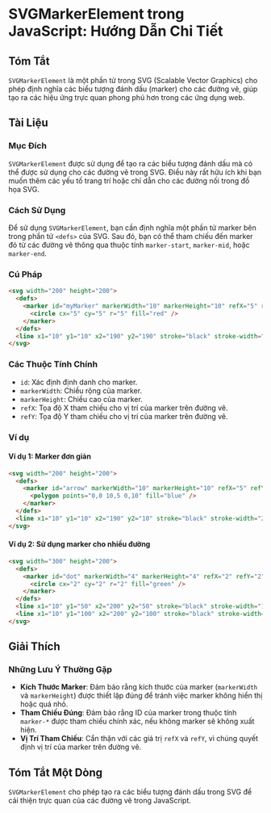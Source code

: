 <!--
Meta Description: # SVGMarkerElement trong JavaScript: Hướng Dẫn Chi Tiết ## Tóm Tắt `SVGMarkerElement` là một phần tử trong SVG (Scalable Vector Graphics) cho phép địn...
Meta Keywords: marker, các, svg, trong, cho
-->

# SVGMarkerElement trong JavaScript: Hướng Dẫn Chi Tiết

## Tóm Tắt
`SVGMarkerElement` là một phần tử trong SVG (Scalable Vector Graphics) cho phép định nghĩa các biểu tượng đánh dấu (marker) cho các đường vẽ, giúp tạo ra các hiệu ứng trực quan phong phú hơn trong các ứng dụng web.

## Tài Liệu
### Mục Đích
`SVGMarkerElement` được sử dụng để tạo ra các biểu tượng đánh dấu mà có thể được sử dụng cho các đường vẽ trong SVG. Điều này rất hữu ích khi bạn muốn thêm các yếu tố trang trí hoặc chỉ dẫn cho các đường nối trong đồ họa SVG.

### Cách Sử Dụng
Để sử dụng `SVGMarkerElement`, bạn cần định nghĩa một phần tử marker bên trong phần tử `<defs>` của SVG. Sau đó, bạn có thể tham chiếu đến marker đó từ các đường vẽ thông qua thuộc tính `marker-start`, `marker-mid`, hoặc `marker-end`.

### Cú Pháp
```html
<svg width="200" height="200">
  <defs>
    <marker id="myMarker" markerWidth="10" markerHeight="10" refX="5" refY="5">
      <circle cx="5" cy="5" r="5" fill="red" />
    </marker>
  </defs>
  <line x1="10" y1="10" x2="190" y2="190" stroke="black" stroke-width="2" marker-end="url(#myMarker)" />
</svg>
```

### Các Thuộc Tính Chính
- `id`: Xác định định danh cho marker.
- `markerWidth`: Chiều rộng của marker.
- `markerHeight`: Chiều cao của marker.
- `refX`: Tọa độ X tham chiếu cho vị trí của marker trên đường vẽ.
- `refY`: Tọa độ Y tham chiếu cho vị trí của marker trên đường vẽ.

### Ví dụ
#### Ví dụ 1: Marker đơn giản
```html
<svg width="200" height="200">
  <defs>
    <marker id="arrow" markerWidth="10" markerHeight="10" refX="5" refY="5" orient="auto">
      <polygon points="0,0 10,5 0,10" fill="blue" />
    </marker>
  </defs>
  <line x1="10" y1="10" x2="190" y2="10" stroke="black" stroke-width="2" marker-end="url(#arrow)" />
</svg>
```

#### Ví dụ 2: Sử dụng marker cho nhiều đường
```html
<svg width="300" height="200">
  <defs>
    <marker id="dot" markerWidth="4" markerHeight="4" refX="2" refY="2">
      <circle cx="2" cy="2" r="2" fill="green" />
    </marker>
  </defs>
  <line x1="10" y1="50" x2="200" y2="50" stroke="black" stroke-width="1" marker-end="url(#dot)" />
  <line x1="10" y1="100" x2="200" y2="100" stroke="black" stroke-width="1" marker-start="url(#dot)" />
</svg>
```

## Giải Thích
### Những Lưu Ý Thường Gặp
- **Kích Thước Marker**: Đảm bảo rằng kích thước của marker (`markerWidth` và `markerHeight`) được thiết lập đúng để tránh việc marker không hiển thị hoặc quá nhỏ.
- **Tham Chiếu Đúng**: Đảm bảo rằng ID của marker trong thuộc tính `marker-*` được tham chiếu chính xác, nếu không marker sẽ không xuất hiện.
- **Vị Trí Tham Chiếu**: Cẩn thận với các giá trị `refX` và `refY`, vì chúng quyết định vị trí của marker trên đường vẽ.

## Tóm Tắt Một Dòng
`SVGMarkerElement` cho phép tạo ra các biểu tượng đánh dấu trong SVG để cải thiện trực quan của các đường vẽ trong JavaScript.